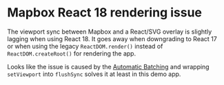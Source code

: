 # Mapbox React 18 rendering issue

The viewport sync between Mapbox and a React/SVG overlay is slightly lagging when using React 18. It goes away when downgrading to React 17 or when using the legacy `ReactDOM.render()` instead of `ReactDOM.createRoot()` for rendering the app.


Looks like the issue is caused by the [Automatic Batching](https://reactjs.org/blog/2022/03/08/react-18-upgrade-guide.html#automatic-batching) and wrapping `setViewport` into `flushSync` solves it at least in this demo app.
